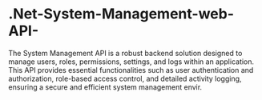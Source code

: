 # .Net-System-Management-web-API-
The System Management API is a robust backend solution designed to manage users, roles, permissions,  settings, and logs within an application. This API provides essential functionalities such as user authentication and authorization,  role-based access control, and detailed activity logging, ensuring a secure and efficient system management envir.

